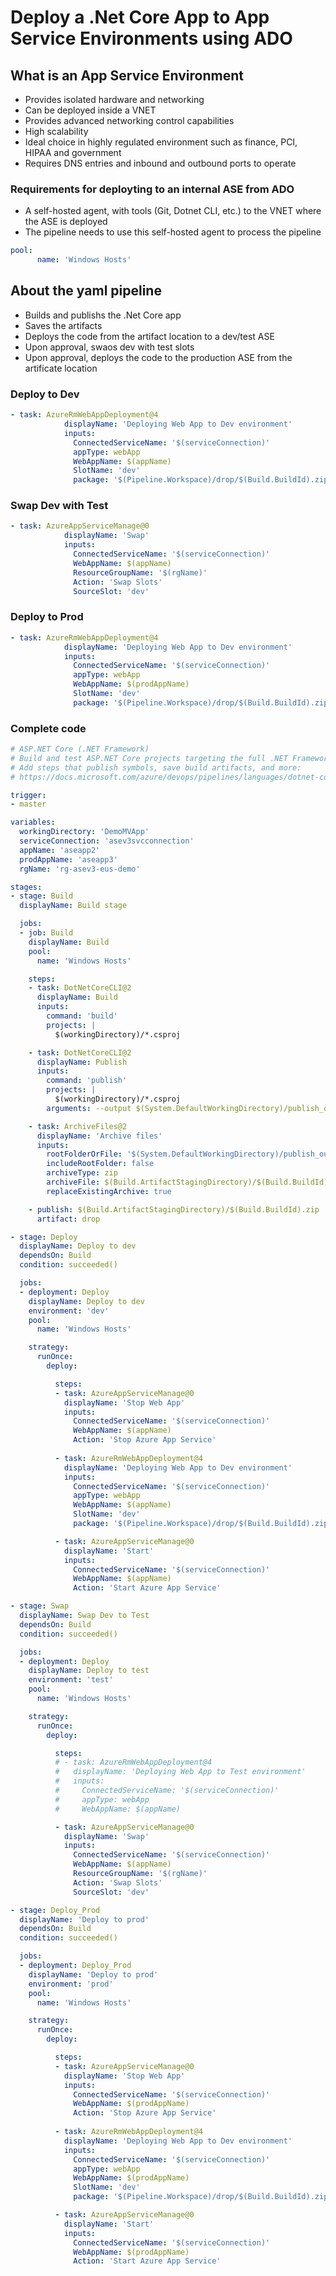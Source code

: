 # Deploy a .Net Core App to App Service Environments using ADO


## What is an App Service Environment

- Provides isolated hardware and networking
- Can be deployed inside a VNET
- Provides advanced networking control capabilities
- High scalability
- Ideal choice in highly regulated environment such as finance, PCI, HIPAA and government
- Requires DNS entries and inbound and outbound ports to operate

### Requirements for deployting to an internal ASE from ADO

- A self-hosted agent, with tools (Git, Dotnet CLI, etc.) to the VNET where the ASE is deployed
- The pipeline needs to use this self-hosted agent to process the pipeline

```yaml
pool:
      name: 'Windows Hosts'
```

## About the yaml pipeline

- Builds and publishs the .Net Core app
- Saves the artifacts
- Deploys the code from the artifact location to a dev/test ASE
- Upon approval, swaos dev with test slots
- Upon approval, deploys the code to the production ASE from the artificate location

### Deploy to Dev

```yaml
- task: AzureRmWebAppDeployment@4
            displayName: 'Deploying Web App to Dev environment'
            inputs:
              ConnectedServiceName: '$(serviceConnection)'
              appType: webApp
              WebAppName: $(appName)
              SlotName: 'dev'
              package: '$(Pipeline.Workspace)/drop/$(Build.BuildId).zip'
```

### Swap Dev with Test

```yaml
- task: AzureAppServiceManage@0
            displayName: 'Swap'
            inputs:
              ConnectedServiceName: '$(serviceConnection)'
              WebAppName: $(appName)
              ResourceGroupName: '$(rgName)'
              Action: 'Swap Slots'
              SourceSlot: 'dev'
```

### Deploy to Prod

```yaml
- task: AzureRmWebAppDeployment@4
            displayName: 'Deploying Web App to Dev environment'
            inputs:
              ConnectedServiceName: '$(serviceConnection)'
              appType: webApp
              WebAppName: $(prodAppName)
              SlotName: 'dev'
              package: '$(Pipeline.Workspace)/drop/$(Build.BuildId).zip'
```

### Complete code

```yaml
# ASP.NET Core (.NET Framework)
# Build and test ASP.NET Core projects targeting the full .NET Framework.
# Add steps that publish symbols, save build artifacts, and more:
# https://docs.microsoft.com/azure/devops/pipelines/languages/dotnet-core

trigger:
- master

variables:
  workingDirectory: 'DemoMVApp'
  serviceConnection: 'asev3svcconnection'
  appName: 'aseapp2'
  prodAppName: 'aseapp3'
  rgName: 'rg-asev3-eus-demo'

stages:
- stage: Build
  displayName: Build stage

  jobs:
  - job: Build
    displayName: Build
    pool:
      name: 'Windows Hosts'

    steps:
    - task: DotNetCoreCLI@2
      displayName: Build
      inputs:
        command: 'build'
        projects: |
          $(workingDirectory)/*.csproj

    - task: DotNetCoreCLI@2
      displayName: Publish
      inputs:
        command: 'publish'
        projects: |
          $(workingDirectory)/*.csproj
        arguments: --output $(System.DefaultWorkingDirectory)/publish_output --configuration Release

    - task: ArchiveFiles@2
      displayName: 'Archive files'
      inputs:
        rootFolderOrFile: '$(System.DefaultWorkingDirectory)/publish_output'
        includeRootFolder: false
        archiveType: zip
        archiveFile: $(Build.ArtifactStagingDirectory)/$(Build.BuildId).zip
        replaceExistingArchive: true

    - publish: $(Build.ArtifactStagingDirectory)/$(Build.BuildId).zip
      artifact: drop

- stage: Deploy
  displayName: Deploy to dev
  dependsOn: Build
  condition: succeeded()      

  jobs:
  - deployment: Deploy
    displayName: Deploy to dev
    environment: 'dev'
    pool:
      name: 'Windows Hosts'

    strategy:
      runOnce:
        deploy:

          steps:
          - task: AzureAppServiceManage@0
            displayName: 'Stop Web App'
            inputs:
              ConnectedServiceName: '$(serviceConnection)'
              WebAppName: $(appName)
              Action: 'Stop Azure App Service'
          
          - task: AzureRmWebAppDeployment@4
            displayName: 'Deploying Web App to Dev environment'
            inputs:
              ConnectedServiceName: '$(serviceConnection)'
              appType: webApp
              WebAppName: $(appName)
              SlotName: 'dev'
              package: '$(Pipeline.Workspace)/drop/$(Build.BuildId).zip'

          - task: AzureAppServiceManage@0
            displayName: 'Start'
            inputs:
              ConnectedServiceName: '$(serviceConnection)'
              WebAppName: $(appName)
              Action: 'Start Azure App Service'

- stage: Swap
  displayName: Swap Dev to Test
  dependsOn: Build
  condition: succeeded()      

  jobs:
  - deployment: Deploy
    displayName: Deploy to test
    environment: 'test'
    pool:
      name: 'Windows Hosts'

    strategy:
      runOnce:
        deploy:

          steps:
          # - task: AzureRmWebAppDeployment@4
          #   displayName: 'Deploying Web App to Test environment'
          #   inputs:
          #     ConnectedServiceName: '$(serviceConnection)'
          #     appType: webApp
          #     WebAppName: $(appName)

          - task: AzureAppServiceManage@0
            displayName: 'Swap'
            inputs:
              ConnectedServiceName: '$(serviceConnection)'
              WebAppName: $(appName)
              ResourceGroupName: '$(rgName)'
              Action: 'Swap Slots'
              SourceSlot: 'dev'

- stage: Deploy_Prod
  displayName: 'Deploy to prod'
  dependsOn: Build
  condition: succeeded()      

  jobs:
  - deployment: Deploy_Prod
    displayName: 'Deploy to prod'
    environment: 'prod'
    pool:
      name: 'Windows Hosts'

    strategy:
      runOnce:
        deploy:

          steps:
          - task: AzureAppServiceManage@0
            displayName: 'Stop Web App'
            inputs:
              ConnectedServiceName: '$(serviceConnection)'
              WebAppName: $(prodAppName)
              Action: 'Stop Azure App Service'
          
          - task: AzureRmWebAppDeployment@4
            displayName: 'Deploying Web App to Dev environment'
            inputs:
              ConnectedServiceName: '$(serviceConnection)'
              appType: webApp
              WebAppName: $(prodAppName)
              SlotName: 'dev'
              package: '$(Pipeline.Workspace)/drop/$(Build.BuildId).zip'

          - task: AzureAppServiceManage@0
            displayName: 'Start'
            inputs:
              ConnectedServiceName: '$(serviceConnection)'
              WebAppName: $(prodAppName)
              Action: 'Start Azure App Service'
```              
